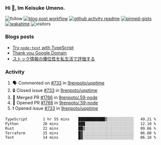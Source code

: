 ### Hi 👋, Im Keisuke Umeno.

<!--
**9renpoto/9renpoto** is a ✨ _special_ ✨ repository because its `README.md` (this file) appears on your GitHub profile.

Here are some ideas to get you started:

- 🔭 I’m currently working on ...
- 🌱 I’m currently learning ...
- 👯 I’m looking to collaborate on ...
- 🤔 I’m looking for help with ...
- 💬 Ask me about ...
- 📫 How to reach me: ...
- 😄 Pronouns: ...
- ⚡ Fun fact: ...
-->

![follow](https://img.shields.io/github/followers/9renpoto?label=Follow&style=social)
[![blog post workflow](https://github.com/9renpoto/9renpoto/actions/workflows/blog.yml/badge.svg)](https://github.com/9renpoto/9renpoto/actions/workflows/blog.yml)
[![github activity readme](https://github.com/9renpoto/9renpoto/actions/workflows/activity.yml/badge.svg)](https://github.com/9renpoto/9renpoto/actions/workflows/activity.yml)
[![pinned-gists](https://github.com/9renpoto/9renpoto/actions/workflows/pin-gist.yml/badge.svg)](https://github.com/9renpoto/9renpoto/actions/workflows/pin-gist.yml)
[![wakatime](https://github.com/9renpoto/9renpoto/actions/workflows/waka-readme-status.yml/badge.svg)](https://github.com/9renpoto/9renpoto/actions/workflows/waka-readme-status.yml)
![visitors](https://komarev.com/ghpvc/?username=9renpoto&label=Profile%20views&color=0e75b6&style=flat)

### Blogs posts

<!-- BLOG-POST-LIST:START -->
- [Try `node:test` with TypeScript](https://9renpoto.win/entry/2023/07/23/node-test-runner)
- [Thank you Google Domain](https://9renpoto.win/entry/2023/07/08/new-domain)
- [ストック情報の優位性を私生活で評価する](https://9renpoto.win/entry/2023/05/28/stock)
<!-- BLOG-POST-LIST:END -->

### Activity

<!--START_SECTION:activity-->
1. 🗣 Commented on [#733](https://github.com/9renpoto/upptime/issues/733#issuecomment-1690857003) in [9renpoto/upptime](https://github.com/9renpoto/upptime)
2. 🔒 Closed issue [#733](https://github.com/9renpoto/upptime/issues/733) in [9renpoto/upptime](https://github.com/9renpoto/upptime)
3. 🎉 Merged PR [#1766](https://github.com/9renpoto/.59-node/pull/1766) in [9renpoto/.59-node](https://github.com/9renpoto/.59-node)
4. 💪 Opened PR [#1766](https://github.com/9renpoto/.59-node/pull/1766) in [9renpoto/.59-node](https://github.com/9renpoto/.59-node)
5. ❗ Opened issue [#733](https://github.com/9renpoto/upptime/issues/733) in [9renpoto/upptime](https://github.com/9renpoto/upptime)
<!--END_SECTION:activity-->

<!--START_SECTION:waka-->

```txt
TypeScript       1 hr 55 mins    ████████████▒░░░░░░░░░░░░   49.21 %
Python           28 mins         ███░░░░░░░░░░░░░░░░░░░░░░   12.10 %
Rust             22 mins         ██▒░░░░░░░░░░░░░░░░░░░░░░   09.66 %
Terraform        15 mins         █▓░░░░░░░░░░░░░░░░░░░░░░░   06.80 %
Text             14 mins         █▓░░░░░░░░░░░░░░░░░░░░░░░   06.18 %
```

<!--END_SECTION:waka-->
